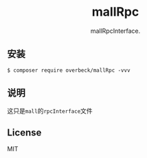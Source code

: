 <h1 align="center"> mallRpc </h1>

<p align="center"> mallRpcInterface.</p>


## 安装

```shell
$ composer require overbeck/mallRpc -vvv
```

## 说明

这只是`mall`的`rpcInterface`文件

## License

MIT